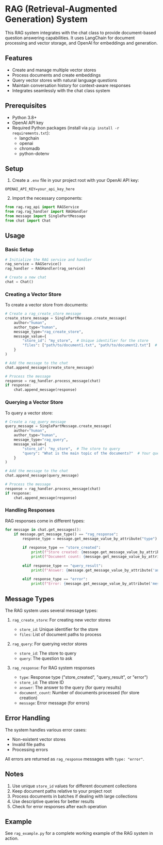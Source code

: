 # RAG (Retrieval-Augmented Generation) System

This RAG system integrates with the chat class to provide document-based question answering capabilities. It uses LangChain for document processing and vector storage, and OpenAI for embeddings and generation.

## Features

- Create and manage multiple vector stores
- Process documents and create embeddings
- Query vector stores with natural language questions
- Maintain conversation history for context-aware responses
- Integrates seamlessly with the chat class system

## Prerequisites

- Python 3.8+
- OpenAI API key
- Required Python packages (install via `pip install -r requirements.txt`):
  - langchain
  - openai
  - chromadb
  - python-dotenv

## Setup

1. Create a `.env` file in your project root with your OpenAI API key:
```env
OPENAI_API_KEY=your_api_key_here
```

2. Import the necessary components:
```python
from rag.rag_api import RAGService
from rag.rag_handler import RAGHandler
from message import SinglePartMessage
from chat import Chat
```

## Usage

### Basic Setup

```python
# Initialize the RAG service and handler
rag_service = RAGService()
rag_handler = RAGHandler(rag_service)

# Create a new chat
chat = Chat()
```

### Creating a Vector Store

To create a vector store from documents:

```python
# Create a rag_create_store message
create_store_message = SinglePartMessage.create_message(
    author="human",
    author_type="human",
    message_type="rag_create_store",
    message_value={
        "store_id": "my_store",  # Unique identifier for the store
        "files": ["path/to/document1.txt", "path/to/document2.txt"]  # List of document paths
    }
)

# Add the message to the chat
chat.append_message(create_store_message)

# Process the message
response = rag_handler.process_message(chat)
if response:
    chat.append_message(response)
```

### Querying a Vector Store

To query a vector store:

```python
# Create a rag_query message
query_message = SinglePartMessage.create_message(
    author="human",
    author_type="human",
    message_type="rag_query",
    message_value={
        "store_id": "my_store",  # The store to query
        "query": "What is the main topic of the documents?"  # Your question
    }
)

# Add the message to the chat
chat.append_message(query_message)

# Process the message
response = rag_handler.process_message(chat)
if response:
    chat.append_message(response)
```

### Handling Responses

RAG responses come in different types:

```python
for message in chat.get_messages():
    if message.get_message_type() == "rag_response":
        response_type = message.get_message_value_by_attribute("type")
        
        if response_type == "store_created":
            print(f"Store created: {message.get_message_value_by_attribute('store_id')}")
            print(f"Document count: {message.get_message_value_by_attribute('document_count')}")
            
        elif response_type == "query_result":
            print(f"Answer: {message.get_message_value_by_attribute('answer')}")
            
        elif response_type == "error":
            print(f"Error: {message.get_message_value_by_attribute('message')}")
```

## Message Types

The RAG system uses several message types:

1. `rag_create_store`: For creating new vector stores
   - `store_id`: Unique identifier for the store
   - `files`: List of document paths to process

2. `rag_query`: For querying vector stores
   - `store_id`: The store to query
   - `query`: The question to ask

3. `rag_response`: For RAG system responses
   - `type`: Response type ("store_created", "query_result", or "error")
   - `store_id`: The store ID
   - `answer`: The answer to the query (for query results)
   - `document_count`: Number of documents processed (for store creation)
   - `message`: Error message (for errors)

## Error Handling

The system handles various error cases:
- Non-existent vector stores
- Invalid file paths
- Processing errors

All errors are returned as `rag_response` messages with `type: "error"`.

## Notes

1. Use unique `store_id` values for different document collections
2. Keep document paths relative to your project root
3. Process documents in batches if dealing with large collections
4. Use descriptive queries for better results
5. Check for error responses after each operation

## Example

See `rag_example.py` for a complete working example of the RAG system in action. 